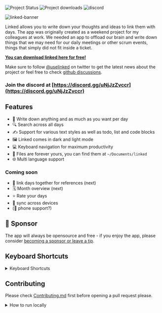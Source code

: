 ![Project Status](https://img.shields.io/badge/🏷-v1.4.5-green) ![Project downloads](https://img.shields.io/github/downloads/lostdesign/linked/total) ![discord](https://img.shields.io/discord/884747974859702352?label=discord)

![linked-banner](https://user-images.githubusercontent.com/5164617/132354376-44ba85f3-bb21-448e-8c12-4e0fe9af2543.png)


Linked allows you to write down your thoughts and ideas to link them with days. The app was originally created as a weekend project for my colleagues at work.
We needed an app to offload our brain and write down things that we may need for our daily meetings or other scrum events, things that simply did not fit inside a ticket.

**[You can download linked here for free!](https://github.com/lostdesign/linked/releases/latest)**

Make sure to follow [@uselinked](https://twitter.com/uselinked) on twitter to get the latest news about the project or feel free to check [github discussions](https://github.com/lostdesign/linked/discussions).

### Join the discord at [https://discord.gg/uNjJzZvccr](https://discord.gg/uNjJzZvccr)

## Features

- 📅 Write down anything and as much as you want per day
- 🔍 Search across all days
- ✍️ Support for various text styles as well as todo, list and code blocks
- 🖼 Linked comes in dark and light mode
- 💻 Keyboard navigation for maximum productivity
- 💾 Files are forever yours, you can find them at `~/Documents/linked`
- 🌐 Multi language support

### Coming soon

- 🔗 link days together for references (next)
- 🗓 Month overview (next)
- ⭐️ Rate your days
- 📶 sync across devices
- (📱 phone support?)

## 💖 Sponsor

The app will always be opensource and free - if you enjoy the app, please consider [becoming a sponsor or leave a tip](https://github.com/sponsors/lostdesign). 


## Keyboard Shortcuts

<details>
  <summary>Keyboard Shortcuts</summary>

  **Search** <kbd>Cmd or Ctrl</kbd> + <kbd>K.</kbd>

  **Today** <kbd>Cmd or Ctrl</kbd> + <kbd>.</kbd>

  **Next Day** <kbd>Cmd or Ctrl</kbd> + <kbd>N</kbd>

  **Previous Day** <kbd>Cmd or Ctrl</kbd> + <kbd>P</kbd>

  **Next Week** <kbd>Cmd or Ctrl</kbd> + <kbd>Shift</kbd> + <kbd>N</kbd>

  **Previous Week** <kbd>Cmd or Ctrl</kbd> + <kbd>Shift</kbd> + <kbd>P</kbd>

  **Settings** <kbd>Cmd or Ctrl</kbd> + <kbd>,</kbd>

  **Leave Settings** <kbd>Esc</kbd>
  
  **Exit Code Block** <kbd>Cmd or Ctrl</kbd> + <kbd>Enter</kbd>
</details>


## Contributing
Please check [Contributing.md](/CONTRIBUTING.md) first before opening a pull request please.

<details>
  <summary>How to run locally</summary>

  1. Check your node version, it must be v15 or newer
  
  ```
  node --version
  ```
  
  2. Clone the repository
  
  ```
  git clone https://github.com/lostdesign/linked.git
  ```
  
  3. Install project dependencies
  
  ```
  yarn
  ```
  
  4. Start the application
  
  ```
  yarn electron:serve
  ```
</details>
